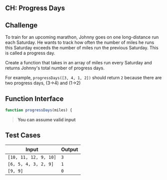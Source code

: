 CH: Progress Days
---

## Challenge

To train for an upcoming marathon, Johnny goes on one long-distance run each Saturday. He wants to track how often the number of miles he runs this Saturday exceeds the number of miles run the previous Saturday. This is called a progress day.

Create a function that takes in an array of miles run every Saturday and returns Johnny's total number of progress days.

For example, `progressDays([3, 4, 1, 2])` should return `2` because there are two progress days, (3->4) and (1->2)

## Function Interface

```js
function progressDays(miles) {
```

> **You can assume valid input**

## Test Cases

Input | Output
---|---
`[10, 11, 12, 9, 10]` | `3`
`[6, 5, 4, 3, 2, 9]` | `1`
`[9, 9]`  | `0`
